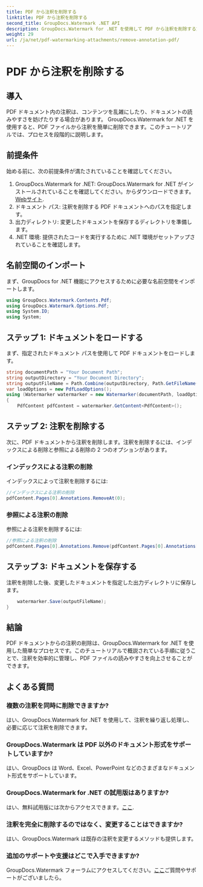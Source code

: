 ```yaml
---
title: PDF から注釈を削除する
linktitle: PDF から注釈を削除する
second_title: GroupDocs.Watermark .NET API
description: GroupDocs.Watermark for .NET を使用して PDF から注釈を削除する方法を学びます。文書の読みやすさを簡単に向上させます。
weight: 29
url: /ja/net/pdf-watermarking-attachments/remove-annotation-pdf/
---
```


# PDF から注釈を削除する

## 導入
PDF ドキュメント内の注釈は、コンテンツを乱雑にしたり、ドキュメントの読みやすさを妨げたりする場合があります。 GroupDocs.Watermark for .NET を使用すると、PDF ファイルから注釈を簡単に削除できます。このチュートリアルでは、プロセスを段階的に説明します。
## 前提条件
始める前に、次の前提条件が満たされていることを確認してください。
1.  GroupDocs.Watermark for .NET: GroupDocs.Watermark for .NET がインストールされていることを確認してください。からダウンロードできます。[Webサイト](https://releases.groupdocs.com/Watermark/net/).
2. ドキュメント パス: 注釈を削除する PDF ドキュメントへのパスを指定します。
3. 出力ディレクトリ: 変更したドキュメントを保存するディレクトリを準備します。
4. .NET 環境: 提供されたコードを実行するために .NET 環境がセットアップされていることを確認します。

## 名前空間のインポート
まず、GroupDocs for .NET 機能にアクセスするために必要な名前空間をインポートします。
```csharp
using GroupDocs.Watermark.Contents.Pdf;
using GroupDocs.Watermark.Options.Pdf;
using System.IO;
using System;
```
## ステップ 1: ドキュメントをロードする
まず、指定されたドキュメント パスを使用して PDF ドキュメントをロードします。
```csharp
string documentPath = "Your Document Path";
string outputDirectory = "Your Document Directory";
string outputFileName = Path.Combine(outputDirectory, Path.GetFileName(documentPath));
var loadOptions = new PdfLoadOptions();
using (Watermarker watermarker = new Watermarker(documentPath, loadOptions))
{
    PdfContent pdfContent = watermarker.GetContent<PdfContent>();
```
## ステップ 2: 注釈を削除する
次に、PDF ドキュメントから注釈を削除します。注釈を削除するには、インデックスによる削除と参照による削除の 2 つのオプションがあります。
### インデックスによる注釈の削除
インデックスによって注釈を削除するには:
```csharp
//インデックスによる注釈の削除
pdfContent.Pages[0].Annotations.RemoveAt(0);
```
### 参照による注釈の削除
参照による注釈を削除するには:
```csharp
//参照による注釈の削除
pdfContent.Pages[0].Annotations.Remove(pdfContent.Pages[0].Annotations[0]);
```
## ステップ 3: ドキュメントを保存する
注釈を削除した後、変更したドキュメントを指定した出力ディレクトリに保存します。
```csharp
    watermarker.Save(outputFileName);
}
```

## 結論
PDF ドキュメントからの注釈の削除は、GroupDocs.Watermark for .NET を使用した簡単なプロセスです。このチュートリアルで概説されている手順に従うことで、注釈を効率的に管理し、PDF ファイルの読みやすさを向上させることができます。
## よくある質問
### 複数の注釈を同時に削除できますか?
はい、GroupDocs.Watermark for .NET を使用して、注釈を繰り返し処理し、必要に応じて注釈を削除できます。
### GroupDocs.Watermark は PDF 以外のドキュメント形式をサポートしていますか?
はい、GroupDocs は Word、Excel、PowerPoint などのさまざまなドキュメント形式をサポートしています。
### GroupDocs.Watermark for .NET の試用版はありますか?
はい、無料試用版には次からアクセスできます。[ここ](https://releases.groupdocs.com/).
### 注釈を完全に削除するのではなく、変更することはできますか?
はい、GroupDocs.Watermark は既存の注釈を変更するメソッドも提供します。
### 追加のサポートや支援はどこで入手できますか?
 GroupDocs.Watermark フォーラムにアクセスしてください。[ここ](https://forum.groupdocs.com/c/watermark/19)ご質問やサポートがございましたら。